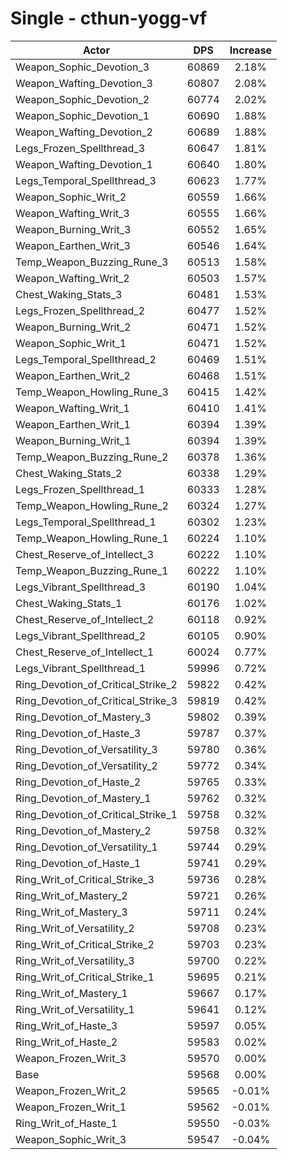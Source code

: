 # Single - cthun-yogg-vf
| Actor | DPS | Increase |
|---|:---:|:---:|
|Weapon_Sophic_Devotion_3|60869|2.18%|
|Weapon_Wafting_Devotion_3|60807|2.08%|
|Weapon_Sophic_Devotion_2|60774|2.02%|
|Weapon_Sophic_Devotion_1|60690|1.88%|
|Weapon_Wafting_Devotion_2|60689|1.88%|
|Legs_Frozen_Spellthread_3|60647|1.81%|
|Weapon_Wafting_Devotion_1|60640|1.80%|
|Legs_Temporal_Spellthread_3|60623|1.77%|
|Weapon_Sophic_Writ_2|60559|1.66%|
|Weapon_Wafting_Writ_3|60555|1.66%|
|Weapon_Burning_Writ_3|60552|1.65%|
|Weapon_Earthen_Writ_3|60546|1.64%|
|Temp_Weapon_Buzzing_Rune_3|60513|1.58%|
|Weapon_Wafting_Writ_2|60503|1.57%|
|Chest_Waking_Stats_3|60481|1.53%|
|Legs_Frozen_Spellthread_2|60477|1.52%|
|Weapon_Burning_Writ_2|60471|1.52%|
|Weapon_Sophic_Writ_1|60471|1.52%|
|Legs_Temporal_Spellthread_2|60469|1.51%|
|Weapon_Earthen_Writ_2|60468|1.51%|
|Temp_Weapon_Howling_Rune_3|60415|1.42%|
|Weapon_Wafting_Writ_1|60410|1.41%|
|Weapon_Earthen_Writ_1|60394|1.39%|
|Weapon_Burning_Writ_1|60394|1.39%|
|Temp_Weapon_Buzzing_Rune_2|60378|1.36%|
|Chest_Waking_Stats_2|60338|1.29%|
|Legs_Frozen_Spellthread_1|60333|1.28%|
|Temp_Weapon_Howling_Rune_2|60324|1.27%|
|Legs_Temporal_Spellthread_1|60302|1.23%|
|Temp_Weapon_Howling_Rune_1|60224|1.10%|
|Chest_Reserve_of_Intellect_3|60222|1.10%|
|Temp_Weapon_Buzzing_Rune_1|60222|1.10%|
|Legs_Vibrant_Spellthread_3|60190|1.04%|
|Chest_Waking_Stats_1|60176|1.02%|
|Chest_Reserve_of_Intellect_2|60118|0.92%|
|Legs_Vibrant_Spellthread_2|60105|0.90%|
|Chest_Reserve_of_Intellect_1|60024|0.77%|
|Legs_Vibrant_Spellthread_1|59996|0.72%|
|Ring_Devotion_of_Critical_Strike_2|59822|0.42%|
|Ring_Devotion_of_Critical_Strike_3|59819|0.42%|
|Ring_Devotion_of_Mastery_3|59802|0.39%|
|Ring_Devotion_of_Haste_3|59787|0.37%|
|Ring_Devotion_of_Versatility_3|59780|0.36%|
|Ring_Devotion_of_Versatility_2|59772|0.34%|
|Ring_Devotion_of_Haste_2|59765|0.33%|
|Ring_Devotion_of_Mastery_1|59762|0.32%|
|Ring_Devotion_of_Critical_Strike_1|59758|0.32%|
|Ring_Devotion_of_Mastery_2|59758|0.32%|
|Ring_Devotion_of_Versatility_1|59744|0.29%|
|Ring_Devotion_of_Haste_1|59741|0.29%|
|Ring_Writ_of_Critical_Strike_3|59736|0.28%|
|Ring_Writ_of_Mastery_2|59721|0.26%|
|Ring_Writ_of_Mastery_3|59711|0.24%|
|Ring_Writ_of_Versatility_2|59708|0.23%|
|Ring_Writ_of_Critical_Strike_2|59703|0.23%|
|Ring_Writ_of_Versatility_3|59700|0.22%|
|Ring_Writ_of_Critical_Strike_1|59695|0.21%|
|Ring_Writ_of_Mastery_1|59667|0.17%|
|Ring_Writ_of_Versatility_1|59641|0.12%|
|Ring_Writ_of_Haste_3|59597|0.05%|
|Ring_Writ_of_Haste_2|59583|0.02%|
|Weapon_Frozen_Writ_3|59570|0.00%|
|Base|59568|0.00%|
|Weapon_Frozen_Writ_2|59565|-0.01%|
|Weapon_Frozen_Writ_1|59562|-0.01%|
|Ring_Writ_of_Haste_1|59550|-0.03%|
|Weapon_Sophic_Writ_3|59547|-0.04%|
